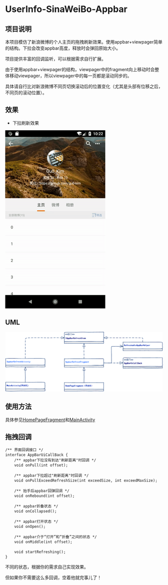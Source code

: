 # UserInfo-SinaWeiBo-Appbar
## 项目说明
本项目模仿了新浪微博的个人主页的拖拽刷新效果。使用appbar+viewpager简单的结构。下拉会改变appbar高度，释放时会弹回原始大小。

项目提供丰富的回调监听，可以根据需求自行扩展。

由于使用appbar+viewpager的结构，viewpager中的fragment向上移动时会整体移动viewpager，所以viewpager中的每一页都是滚动同步的。

具体请自行比对新浪微博不同页切换滚动后的位置变化（尤其是头部有位移之后，不同页的滚动位置）。
## 效果
- 下拉刷新效果

![image](https://github.com/gu0-kim/UserInfo-SinaWeiBo-Appbar/blob/master/screen/pull2refresh.gif)

## UML
![image](https://github.com/gu0-kim/UserInfo-SinaWeiBo-Appbar/blob/master/screen/UserInfo-SinaWeibo-AppBar.png)

## 使用方法

具体参见[HomePageFragment](https://github.com/gu0-kim/UserInfo-SinaWeiBo-Appbar/blob/master/app/src/main/java/com/gu/devel/sinaweibo/userinfo/appbar/fragment/HomePageFragment.java)和[MainActivity](https://github.com/gu0-kim/UserInfo-SinaWeiBo-Appbar/blob/master/app/src/main/java/com/gu/devel/sinaweibo/userinfo/appbar/MainActivity.java)

## 拖拽回调


```
/** 界面回调接口 */
interface AppBarUiCallBack {
    /** appbar下拉没有到达"刷新距离"时回调 */
    void onPull(int offset);
    
    /** appbar下拉超过"刷新距离"时回调 */
    void onPullExceedRefreshSize(int exceedSize, int exceedMaxSize);
    
    /** 抬手后appbar回弹回调 */
    void onRebound(int offset);
    
    /** appbar折叠状态 */
    void onCollapsed();
    
    /** appbar打开状态 */
    void onOpen();
    
    /** appbar介于“打开”和“折叠”之间的状态 */
    void onMiddle(int offset);
    
    void startRefreshing();
}
```
不同的状态，根据你的需求自己实现效果。

但如果你不需要这么多回调，空着他就完事儿了！

